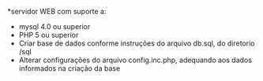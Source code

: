 *servidor WEB com suporte a:

- mysql 4.0 ou superior
- PHP 5 ou superior
- Criar base de dados conforme instruções do arquivo db.sql, do diretorio /sql
- Alterar configurações do arquivo config.inc.php, adequando aos dados informados na criação da base 
